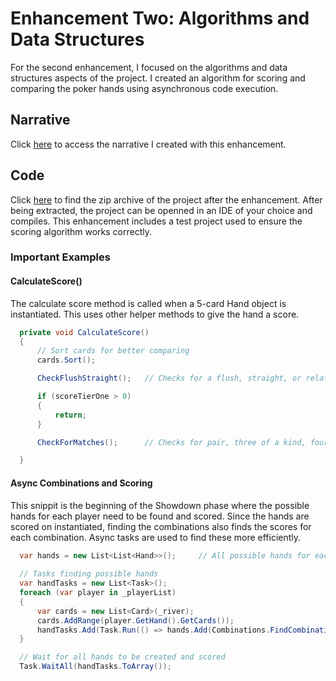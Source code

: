 # Enhancement Two: Algorithms and Data Structures

For the second enhancement, I focused on the algorithms and data structures aspects of the project.
I created an algorithm for scoring and comparing the poker hands using asynchronous code execution.

## Narrative

Click <a href="https://rayjayshark.github.io/Narratives/AlgorithmsDataStructuresNarrative_JoshuaRay.pdf" target="_blank">here</a> to access the narrative I created with this enhancement.

## Code

Click [here](https://rayjayshark.github.io/Enhancements/PokerBot_AlgorithmsEnhancement.zip) to find the zip archive of the project after the enhancement.
After being extracted, the project can be openned in an IDE of your choice and compiles.
This enhancement includes a test project used to ensure the scoring algorithm works correctly.

### Important Examples

#### CalculateScore()

The calculate score method is called when a 5-card Hand object is instantiated. This uses other helper methods to give the hand a score.

```cs
  private void CalculateScore()
  {
      // Sort cards for better comparing
      cards.Sort();

      CheckFlushStraight();   // Checks for a flush, straight, or related hand

      if (scoreTierOne > 0)
      {
          return;
      }

      CheckForMatches();      // Checks for pair, three of a kind, four of a kind, and full house

  }
```

#### Async Combinations and Scoring

This snippit is the beginning of the Showdown phase where the possible hands for each player need to be found and scored.
Since the hands are scored on instantiated, finding the combinations also finds the scores for each combination.
Async tasks are used to find these more efficiently.

```cs
  var hands = new List<List<Hand>>();     // All possible hands for each player
                    
  // Tasks finding possible hands
  var handTasks = new List<Task>();
  foreach (var player in _playerList)
  {
      var cards = new List<Card>(_river);
      cards.AddRange(player.GetHand().GetCards());
      handTasks.Add(Task.Run(() => hands.Add(Combinations.FindCombinations(cards)))); // Scores are calculated in constructor
  }

  // Wait for all hands to be created and scored
  Task.WaitAll(handTasks.ToArray());
```
